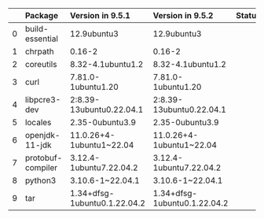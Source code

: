 <!-- markdown-link-check-disable -->

|    | Package           | Version in 9.5.1             | Version in 9.5.2             | Status   |
|---:|:------------------|:-----------------------------|:-----------------------------|:---------|
|  0 | build-essential   | 12.9ubuntu3                  | 12.9ubuntu3                  |          |
|  1 | chrpath           | 0.16-2                       | 0.16-2                       |          |
|  2 | coreutils         | 8.32-4.1ubuntu1.2            | 8.32-4.1ubuntu1.2            |          |
|  3 | curl              | 7.81.0-1ubuntu1.20           | 7.81.0-1ubuntu1.20           |          |
|  4 | libpcre3-dev      | 2:8.39-13ubuntu0.22.04.1     | 2:8.39-13ubuntu0.22.04.1     |          |
|  5 | locales           | 2.35-0ubuntu3.9              | 2.35-0ubuntu3.9              |          |
|  6 | openjdk-11-jdk    | 11.0.26+4-1ubuntu1~22.04     | 11.0.26+4-1ubuntu1~22.04     |          |
|  7 | protobuf-compiler | 3.12.4-1ubuntu7.22.04.2      | 3.12.4-1ubuntu7.22.04.2      |          |
|  8 | python3           | 3.10.6-1~22.04.1             | 3.10.6-1~22.04.1             |          |
|  9 | tar               | 1.34+dfsg-1ubuntu0.1.22.04.2 | 1.34+dfsg-1ubuntu0.1.22.04.2 |          |